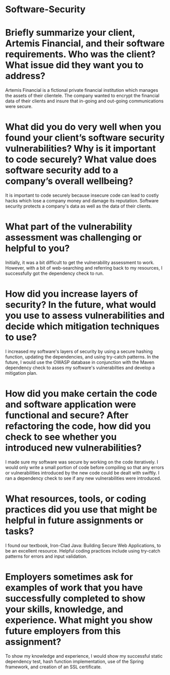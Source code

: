 # Software-Security

# Briefly summarize your client, Artemis Financial, and their software requirements. Who was the client? What issue did they want you to address?
Artemis Financial is a fictional private financial institution which manages the assets of their clientele. The company wanted to encrypt the financial data of their clients and insure that in-going and out-going communications were secure.

# What did you do very well when you found your client’s software security vulnerabilities? Why is it important to code securely? What value does software security add to a company’s overall wellbeing?
It is important to code securely because insecure code can lead to costly hacks which lose a company money and damage its reputation. Software security protects a company's data as well as the data of their clients.

# What part of the vulnerability assessment was challenging or helpful to you?
Initially, it was a bit difficult to get the vulnerability assessment to work. However, with a bit of web-searching and referring back to my resources, I successfully got the dependency check to run.

# How did you increase layers of security? In the future, what would you use to assess vulnerabilities and decide which mitigation techniques to use?
I increased my software's layers of security by using a secure hashing function, updating the dependencies, and using try-catch patterns. In the future, I would use the OWASP database in conjunction with the Maven dependency check to asses my software's vulnerabilties and develop a mitigation plan.

# How did you make certain the code and software application were functional and secure? After refactoring the code, how did you check to see whether you introduced new vulnerabilities?
I made sure my software was secure by working on the code iteratively. I would only write a small portion of code before compiling so that any errors or vulnerabilities introduced by the new code could be dealt with swiftly. I ran a dependency check to see if any new vulnerabilities were introduced.

# What resources, tools, or coding practices did you use that might be helpful in future assignments or tasks?
I found our textbook, Iron-Clad Java: Building Secure Web Applications, to be an excellent resource. Helpful coding practices include using try-catch patterns for errors and input validation.

# Employers sometimes ask for examples of work that you have successfully completed to show your skills, knowledge, and experience. What might you show future employers from this assignment?
To show my knowledge and experience, I would show my successful static dependency test, hash function implementation, use of the Spring framework, and creation of an SSL certificate.
